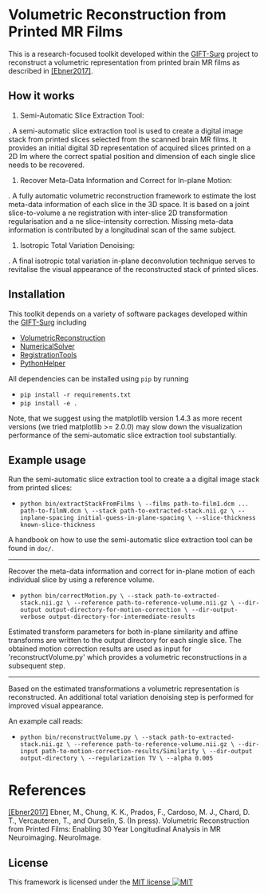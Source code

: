 # Volumetric Reconstruction from Printed MR Films 

This is a research-focused toolkit developed within the [GIFT-Surg](http://www.gift-surg.ac.uk/) project to reconstruct a volumetric representation from printed brain MR films as described in [[Ebner2017]](https://www.journals.elsevier.com/neuroimage).

## How it works

1. Semi-Automatic Slice Extraction Tool:

. A semi-automatic slice extraction tool is used to create a digital image stack from printed slices selected from the scanned brain MR films. It provides an initial digital 3D representation of acquired slices printed on a 2D  lm where the correct spatial position and dimension of each single slice needs to be recovered.

1. Recover Meta-Data Information and Correct for In-plane Motion:

. A fully automatic volumetric reconstruction framework to estimate the lost meta-data information of each slice in the 3D space. It is based on a joint slice-to-volume a ne registration with inter-slice 2D transformation regularisation and a ne slice-intensity correction. Missing meta-data information is contributed by a longitudinal scan of the same subject.

1. Isotropic Total Variation Denoising:

. A final isotropic total variation in-plane deconvolution technique serves to revitalise the visual appearance of the reconstructed stack of printed slices.


## Installation

This toolkit depends on a variety of software packages developed within the [GIFT-Surg](http://www.gift-surg.ac.uk/) including
* [VolumetricReconstruction](https://cmiclab.cs.ucl.ac.uk/mebner/VolumetricReconstruction)
* [NumericalSolver](https://cmiclab.cs.ucl.ac.uk/mebner/NumericalSolver)
* [RegistrationTools](https://cmiclab.cs.ucl.ac.uk/mebner/RegistrationTools)
* [PythonHelper](https://cmiclab.cs.ucl.ac.uk/mebner/PythonHelper)

All dependencies can be installed using `pip` by running
* `pip install -r requirements.txt`
* `pip install -e .`

Note, that we suggest using the matplotlib version 1.4.3 as more recent versions (we tried matplotlib >= 2.0.0) may slow down the visualization performance of the semi-automatic slice extraction tool substantially.


## Example usage

Run the semi-automatic slice extraction tool to create a a digital image stack from printed slices:

* `python bin/extractStackFromFilms \
--films path-to-film1.dcm ... path-to-filmN.dcm \
--stack path-to-extracted-stack.nii.gz \
--inplane-spacing initial-guess-in-plane-spacing \
--slice-thickness known-slice-thickness
`

A handbook on how to use the semi-automatic slice extraction tool can be found in `doc/`.

---

Recover the meta-data information and correct for in-plane motion of each individual slice by using a reference volume.

* `python bin/correctMotion.py \
--stack path-to-extracted-stack.nii.gz \
--reference path-to-reference-volume.nii.gz \
--dir-output output-directory-for-motion-correction \
--dir-output-verbose output-directory-for-intermediate-results
`

Estimated transform parameters for both in-plane similarity and affine transforms are written to the output directory for each single slice. The obtained motion correction results are
used as input for 'reconstructVolume.py' which provides a volumetric
reconstructions in a subsequent step.

---

Based on the estimated transformations a volumetric representation is reconstructed. An additional total variation denoising step is performed for improved visual appearance.

An example call reads:
* `python bin/reconstructVolume.py \
--stack path-to-extracted-stack.nii.gz \
--reference path-to-reference-volume.nii.gz \
--dir-input path-to-motion-correction-results/Similarity \
--dir-output output-directory \
--regularization TV \
--alpha 0.005
`

# References

[[Ebner2017]](https://www.journals.elsevier.com/neuroimage) Ebner, M., Chung, K. K., Prados, F., Cardoso, M. J., Chard, D. T., Vercauteren, T., and Ourselin, S. (In press). Volumetric Reconstruction from Printed Films: Enabling 30 Year Longitudinal Analysis in MR Neuroimaging. NeuroImage.

## License
This framework is licensed under the [MIT license ![MIT](https://raw.githubusercontent.com/legacy-icons/license-icons/master/dist/32x32/mit.png)](http://opensource.org/licenses/MIT)
